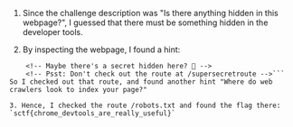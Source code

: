 1. Since the challenge description was "Is there anything hidden in this webpage?", I guessed that there must be something hidden in the developer tools.

2. By inspecting the webpage, I found a hint:    
``` <!-- Welcome to the Inspect Element Challenge -->
    <!-- Maybe there's a secret hidden here? 🤔 -->
    <!-- Psst: Don't check out the route at /supersecretroute -->```
So I checked out that route, and found another hint "Where do web crawlers look to index your page?"

3. Hence, I checked the route /robots.txt and found the flag there: `sctf{chrome_devtools_are_really_useful}`